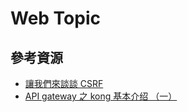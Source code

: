 # Web Topic
## 參考資源
 - [讓我們來談談 CSRF](https://blog.techbridge.cc/2017/02/25/csrf-introduction/)
 - [API gateway 之 kong 基本介绍 （一）](https://www.cnblogs.com/chenjinxi/p/8721401.html)
